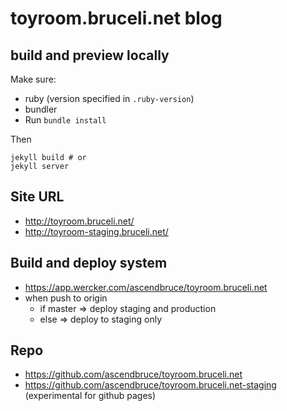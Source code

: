 # toyroom.bruceli.net blog

## build and preview locally

Make sure:

* ruby (version specified in `.ruby-version`)
* bundler
* Run `bundle install`

Then

```
jekyll build # or
jekyll server
```

## Site URL

* http://toyroom.bruceli.net/
* http://toyroom-staging.bruceli.net/

## Build and deploy system

* https://app.wercker.com/ascendbruce/toyroom.bruceli.net
* when push to origin
  * if master => deploy staging and production
  * else => deploy to staging only

## Repo

* https://github.com/ascendbruce/toyroom.bruceli.net
* https://github.com/ascendbruce/toyroom.bruceli.net-staging (experimental for github pages)
